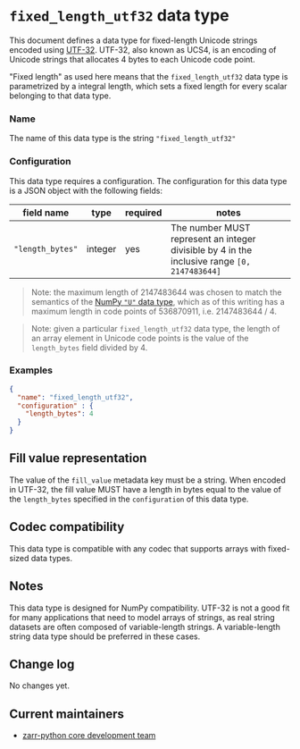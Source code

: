 # `fixed_length_utf32` data type

This document defines a data type for fixed-length Unicode strings encoded using [UTF-32](https://www.unicode.org/versions/Unicode5.0.0/appC.pdf#M9.19040.HeadingAppendix.C2.Encoding.Forms.in.ISOIEC.10646). UTF-32, also known as UCS4, is an encoding of Unicode strings that allocates 4 bytes to each Unicode code point.

"Fixed length" as used here means that the `fixed_length_utf32` data type is parametrized by a integral length, which sets a fixed length for every scalar belonging to that data type.

### Name

The name of this data type is the string `"fixed_length_utf32"`

### Configuration

This data type requires a configuration. The configuration for this data type is a JSON object with the following fields:

| field name | type | required | notes |
|------------|----------|---|---|
| `"length_bytes"` | integer | yes | The number MUST represent an integer divisible by 4 in the inclusive range `[0, 2147483644]` |

> Note: the maximum length of 2147483644 was chosen to match the semantics of the [NumPy `"U"` data type](https://numpy.org/devdocs/reference/arrays.scalars.html#numpy.str_), which as of this writing has a maximum length in code points of 536870911, i.e. 2147483644 / 4.

> Note: given a particular `fixed_length_utf32` data type, the length of an array element in Unicode code points is the value of the `length_bytes` field divided by 4.

### Examples

```json
{
  "name": "fixed_length_utf32",
  "configuration" : {
    "length_bytes": 4
  }
}
```

## Fill value representation

The value of the `fill_value` metadata key must be a string. When encoded in UTF-32, the fill value MUST have a length in bytes equal to the value of the `length_bytes` specified in the `configuration` of this data type.

## Codec compatibility

This data type is compatible with any codec that supports arrays with fixed-sized data types.

## Notes

This data type is designed for NumPy compatibility. UTF-32 is not a good fit for many applications that need to model arrays of strings, as real string datasets are often composed of variable-length strings. A variable-length string data type should be preferred in these cases.

## Change log

No changes yet.

## Current maintainers

* [zarr-python core development team](https://github.com/orgs/zarr-developers/teams/python-core-devs)